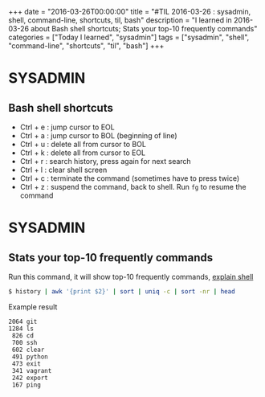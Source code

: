 +++
date = "2016-03-26T00:00:00"
title = "#TIL 2016-03-26 : sysadmin, shell, command-line, shortcuts, til, bash"
description = "I learned in 2016-03-26 about Bash shell shortcuts; Stats your top-10 frequently commands"
categories = ["Today I learned", "sysadmin"]
tags = ["sysadmin", "shell", "command-line", "shortcuts", "til", "bash"]
+++


# SYSADMIN

## Bash shell shortcuts

- Ctrl + e : jump cursor to EOL
- Ctrl + a : jump cursor to BOL (beginning of line)
- Ctrl + u : delete all from cursor to BOL
- Ctrl + k : delete all from cursor to EOL
- Ctrl + r : search history, press again for next search
- Ctrl + l : clear shell screen
- Ctrl + c : terminate the command (sometimes have to press twice)
- Ctrl + z : suspend the command, back to shell. Run `fg` to resume the command

# SYSADMIN

## Stats your top-10 frequently commands

Run this command, it will show top-10 frequently commands, [explain shell](http://explainshell.com/explain?cmd=history+%7C+awk+%27%7Bprint+%242%7D%27+%7C+sort+%7C+uniq+-c+%7C+sort+-nr+%7C+head)

```bash
$ history | awk '{print $2}' | sort | uniq -c | sort -nr | head
```

Example result

```
2064 git
1284 ls
 826 cd
 700 ssh
 602 clear
 491 python
 473 exit
 341 vagrant
 242 export
 167 ping
```
